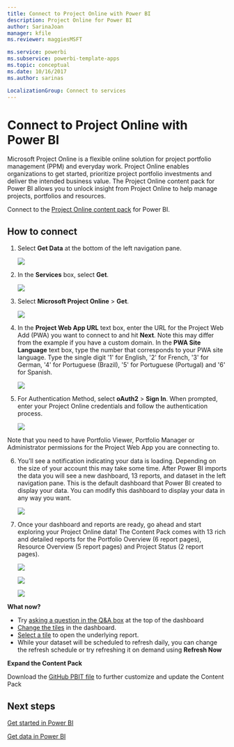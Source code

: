 ```yaml
---
title: Connect to Project Online with Power BI
description: Project Online for Power BI
author: SarinaJoan
manager: kfile
ms.reviewer: maggiesMSFT

ms.service: powerbi
ms.subservice: powerbi-template-apps
ms.topic: conceptual
ms.date: 10/16/2017
ms.author: sarinas

LocalizationGroup: Connect to services
---
```

# Connect to Project Online with Power BI
Microsoft Project Online is a flexible online solution for project portfolio management (PPM) and everyday work. Project Online enables organizations to get started, prioritize project portfolio investments and deliver the intended business value. The Project Online content pack for Power BI allows you to unlock insight from Project Online to help manage projects, portfolios and resources.

Connect to the [Project Online content pack](https://app.powerbi.com/getdata/services/project-online) for Power BI.

## How to connect
1. Select **Get Data** at the bottom of the left navigation pane.
   
    ![](media/service-connect-to-project-online/getdata.png)
2. In the **Services** box, select **Get**.
   
   ![](media/service-connect-to-project-online/services.png)
3. Select **Microsoft Project Online** \> **Get**.
   
   ![](media/service-connect-to-project-online/mproject.png)
4. In the **Project Web App URL** text box, enter the URL for the Project Web Add (PWA) you want to connect to and hit **Next**. Note this may differ from the example if you have a custom domain. In the **PWA Site Language** text box, type the number that corresponds to your PWA site language. Type the single digit '1' for English, '2' for French, '3' for German, '4' for Portuguese (Brazil), '5' for Portuguese (Portugal) and '6' for Spanish. 
   
    ![](media/service-connect-to-project-online/params.png)
5. For Authentication Method, select **oAuth2** \> **Sign In**. When prompted, enter your Project Online credentials and follow the authentication process.
   
    ![](media/service-connect-to-project-online/creds.png)
    
Note that you need to have Portfolio Viewer, Portfolio Manager or Administrator permissions for the Project Web App you are connecting to.

6. You’ll see a notification indicating your data is loading. Depending on the size of your account this may take some time. After Power BI imports the data you will see a new dashboard, 13 reports, and dataset in the left navigation pane. This is the default dashboard that Power BI created to display your data. You can modify this dashboard to display your data in any way you want.

   ![](media/service-connect-to-project-online/dashboard2.png)

7. Once your dashboard and reports are ready, go ahead and start exploring your Project Online data! The Content Pack comes with 13 rich and detailed reports for the Portfolio Overview (6 report pages), Resource Overview (5 report pages) and Project Status (2 report pages). 

   ![](media/service-connect-to-project-online/report1.png)
   
   ![](media/service-connect-to-project-online/report3.png)
   
   ![](media/service-connect-to-project-online/report2.png)

**What now?**

* Try [asking a question in the Q&A box](consumer/end-user-q-and-a.md) at the top of the dashboard
* [Change the tiles](service-dashboard-edit-tile.md) in the dashboard.
* [Select a tile](consumer/end-user-tiles.md) to open the underlying report.
* While your dataset will be scheduled to refresh daily, you can change the refresh schedule or try refreshing it on demand using **Refresh Now**

**Expand the Content Pack**

Download the [GitHub PBIT file](https://github.com/OfficeDev/Project-Power-BI-Content-Packs) to further customize and update the Content Pack

## Next steps
[Get started in Power BI](service-get-started.md)

[Get data in Power BI](service-get-data.md)

